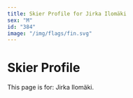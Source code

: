 ```yaml
---
title: Skier Profile for Jirka Ilomäki
sex: "M"
id: "384"
image: "/img/flags/fin.svg" 
---
```


# Skier Profile

This page is for: Jirka Ilomäki.
    